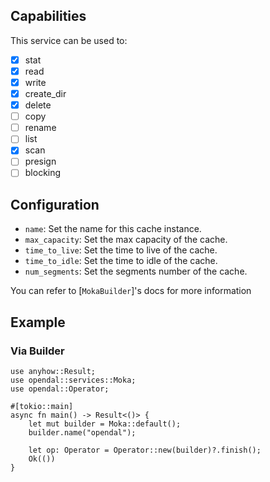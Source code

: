 ## Capabilities

This service can be used to:

- [x] stat
- [x] read
- [x] write
- [x] create_dir
- [x] delete
- [ ] copy
- [ ] rename
- [ ] list
- [x] scan
- [ ] presign
- [ ] blocking

## Configuration

- `name`: Set the name for this cache instance.
- `max_capacity`: Set the max capacity of the cache.
- `time_to_live`: Set the time to live of the cache.
- `time_to_idle`: Set the time to idle of the cache.
- `num_segments`: Set the segments number of the cache.

You can refer to [`MokaBuilder`]'s docs for more information

## Example

### Via Builder

```rust,no_run
use anyhow::Result;
use opendal::services::Moka;
use opendal::Operator;

#[tokio::main]
async fn main() -> Result<()> {
    let mut builder = Moka::default();
    builder.name("opendal");

    let op: Operator = Operator::new(builder)?.finish();
    Ok(())
}
```
